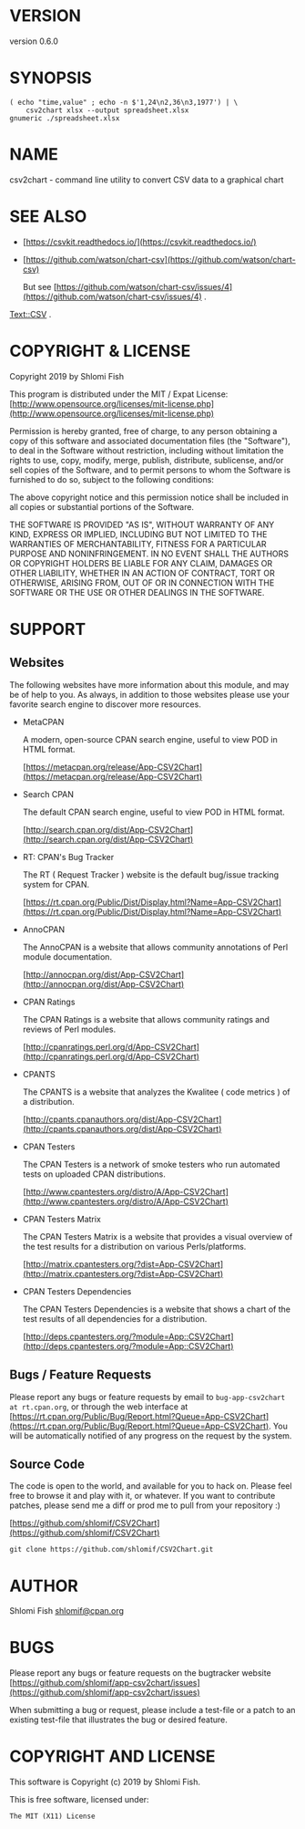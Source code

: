 # VERSION

version 0.6.0

# SYNOPSIS

    ( echo "time,value" ; echo -n $'1,24\n2,36\n3,1977') | \
        csv2chart xlsx --output spreadsheet.xlsx
    gnumeric ./spreadsheet.xlsx

# NAME

csv2chart - command line utility to convert CSV data to a graphical chart

# SEE ALSO

- [https://csvkit.readthedocs.io/](https://csvkit.readthedocs.io/)
- [https://github.com/watson/chart-csv](https://github.com/watson/chart-csv)

    But see [https://github.com/watson/chart-csv/issues/4](https://github.com/watson/chart-csv/issues/4) .

[Text::CSV](https://metacpan.org/pod/Text::CSV) .

# COPYRIGHT & LICENSE

Copyright 2019 by Shlomi Fish

This program is distributed under the MIT / Expat License:
[http://www.opensource.org/licenses/mit-license.php](http://www.opensource.org/licenses/mit-license.php)

Permission is hereby granted, free of charge, to any person
obtaining a copy of this software and associated documentation
files (the "Software"), to deal in the Software without
restriction, including without limitation the rights to use,
copy, modify, merge, publish, distribute, sublicense, and/or sell
copies of the Software, and to permit persons to whom the
Software is furnished to do so, subject to the following
conditions:

The above copyright notice and this permission notice shall be
included in all copies or substantial portions of the Software.

THE SOFTWARE IS PROVIDED "AS IS", WITHOUT WARRANTY OF ANY KIND,
EXPRESS OR IMPLIED, INCLUDING BUT NOT LIMITED TO THE WARRANTIES
OF MERCHANTABILITY, FITNESS FOR A PARTICULAR PURPOSE AND
NONINFRINGEMENT. IN NO EVENT SHALL THE AUTHORS OR COPYRIGHT
HOLDERS BE LIABLE FOR ANY CLAIM, DAMAGES OR OTHER LIABILITY,
WHETHER IN AN ACTION OF CONTRACT, TORT OR OTHERWISE, ARISING
FROM, OUT OF OR IN CONNECTION WITH THE SOFTWARE OR THE USE OR
OTHER DEALINGS IN THE SOFTWARE.

# SUPPORT

## Websites

The following websites have more information about this module, and may be of help to you. As always,
in addition to those websites please use your favorite search engine to discover more resources.

- MetaCPAN

    A modern, open-source CPAN search engine, useful to view POD in HTML format.

    [https://metacpan.org/release/App-CSV2Chart](https://metacpan.org/release/App-CSV2Chart)

- Search CPAN

    The default CPAN search engine, useful to view POD in HTML format.

    [http://search.cpan.org/dist/App-CSV2Chart](http://search.cpan.org/dist/App-CSV2Chart)

- RT: CPAN's Bug Tracker

    The RT ( Request Tracker ) website is the default bug/issue tracking system for CPAN.

    [https://rt.cpan.org/Public/Dist/Display.html?Name=App-CSV2Chart](https://rt.cpan.org/Public/Dist/Display.html?Name=App-CSV2Chart)

- AnnoCPAN

    The AnnoCPAN is a website that allows community annotations of Perl module documentation.

    [http://annocpan.org/dist/App-CSV2Chart](http://annocpan.org/dist/App-CSV2Chart)

- CPAN Ratings

    The CPAN Ratings is a website that allows community ratings and reviews of Perl modules.

    [http://cpanratings.perl.org/d/App-CSV2Chart](http://cpanratings.perl.org/d/App-CSV2Chart)

- CPANTS

    The CPANTS is a website that analyzes the Kwalitee ( code metrics ) of a distribution.

    [http://cpants.cpanauthors.org/dist/App-CSV2Chart](http://cpants.cpanauthors.org/dist/App-CSV2Chart)

- CPAN Testers

    The CPAN Testers is a network of smoke testers who run automated tests on uploaded CPAN distributions.

    [http://www.cpantesters.org/distro/A/App-CSV2Chart](http://www.cpantesters.org/distro/A/App-CSV2Chart)

- CPAN Testers Matrix

    The CPAN Testers Matrix is a website that provides a visual overview of the test results for a distribution on various Perls/platforms.

    [http://matrix.cpantesters.org/?dist=App-CSV2Chart](http://matrix.cpantesters.org/?dist=App-CSV2Chart)

- CPAN Testers Dependencies

    The CPAN Testers Dependencies is a website that shows a chart of the test results of all dependencies for a distribution.

    [http://deps.cpantesters.org/?module=App::CSV2Chart](http://deps.cpantesters.org/?module=App::CSV2Chart)

## Bugs / Feature Requests

Please report any bugs or feature requests by email to `bug-app-csv2chart at rt.cpan.org`, or through
the web interface at [https://rt.cpan.org/Public/Bug/Report.html?Queue=App-CSV2Chart](https://rt.cpan.org/Public/Bug/Report.html?Queue=App-CSV2Chart). You will be automatically notified of any
progress on the request by the system.

## Source Code

The code is open to the world, and available for you to hack on. Please feel free to browse it and play
with it, or whatever. If you want to contribute patches, please send me a diff or prod me to pull
from your repository :)

[https://github.com/shlomif/CSV2Chart](https://github.com/shlomif/CSV2Chart)

    git clone https://github.com/shlomif/CSV2Chart.git

# AUTHOR

Shlomi Fish <shlomif@cpan.org>

# BUGS

Please report any bugs or feature requests on the bugtracker website
[https://github.com/shlomif/app-csv2chart/issues](https://github.com/shlomif/app-csv2chart/issues)

When submitting a bug or request, please include a test-file or a
patch to an existing test-file that illustrates the bug or desired
feature.

# COPYRIGHT AND LICENSE

This software is Copyright (c) 2019 by Shlomi Fish.

This is free software, licensed under:

    The MIT (X11) License
